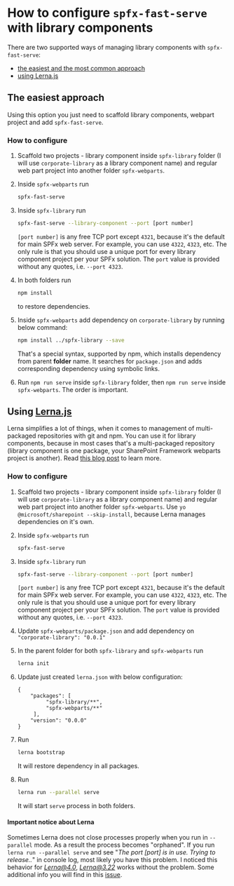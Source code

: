 # How to configure `spfx-fast-serve` with library components  

There are two supported ways of managing library components with `spfx-fast-serve`:

- [the easiest and the most common approach](#the-easiest-approach)
- [using Lerna.js](#using-lernajs)

## The easiest approach

Using this option you just need to scaffold library components, webpart project and add `spfx-fast-serve`.

### How to configure

1. Scaffold two projects - library component inside `spfx-library` folder (I will use `corporate-library` as a library component name) and regular web part project into another folder `spfx-webparts`.

2. Inside `spfx-webparts` run

   ```bash
   spfx-fast-serve
   ```

3. Inside `spfx-library` run

   ```bash
   spfx-fast-serve --library-component --port [port number]
   ```

   `[port number]` is any free TCP port except `4321`, because it's the default for main SPFx web server. For example, you can use `4322`, `4323`, etc. The only rule is that you should use a unique port for every library component project per your SPFx solution. The `port` value is provided without any quotes, i.e. `--port 4323`.

4. In both folders run

   ```bash
   npm install
   ```

   to restore dependencies.

5. Inside `spfx-webparts` add dependency on `corporate-library` by running below command:

   ```bash
   npm install ../spfx-library --save
   ```

   That's a special syntax, supported by npm, which installs dependency from parent **folder** name. It searches for `package.json` and adds corresponding dependency using symbolic links.

6. Run `npm run serve` inside `spfx-library` folder, then `npm run serve` inside `spfx-webparts`. The order is important.

## Using [Lerna.js](https://lerna.js.org/)

Lerna simplifies a lot of things, when it comes to management of multi-packaged repositories with git and npm. You can use it for library components, because in most cases that's a multi-packaged repository (library component is one package, your SharePoint Framework webparts project is another). Read [this blog post](https://spblog.net/post/2019/06/24/using-lerna-to-manage-spfx-projects-with-library-components) to learn more.  

### How to configure

1. Scaffold two projects - library component inside `spfx-library` folder (I will use `corporate-library` as a library component name) and regular web part project into another folder `spfx-webparts`. Use `yo @microsoft/sharepoint --skip-install`, because Lerna manages dependencies on it's own.

2. Inside `spfx-webparts` run

   ```bash
   spfx-fast-serve
   ```

3. Inside `spfx-library` run

   ```bash
   spfx-fast-serve --library-component --port [port number]
   ```

   `[port number]` is any free TCP port except `4321`, because it's the default for main SPFx web server. For example, you can use `4322`, `4323`, etc. The only rule is that you should use a unique port for every library component project per your SPFx solution. The `port` value is provided without any quotes, i.e. `--port 4323`.

4. Update `spfx-webparts/package.json` and add dependency on `"corporate-library": "0.0.1"`

5. In the parent folder for both `spfx-library` and `spfx-webparts` run

   ```bash
   lerna init
   ```

6. Update just created `lerna.json` with below configuration:

   ```javscript
   {
       "packages": [
            "spfx-library/**",
            "spfx-webparts/**"
        ],
       "version": "0.0.0"
   }
   ```

7. Run

   ```bash
   lerna bootstrap
   ```

   It will restore dependency in all packages.

8. Run

   ```bash
   lerna run --parallel serve
   ```

   It will start `serve` process in both folders.

#### Important notice about Lerna

Sometimes Lerna does not close processes properly when you run in `--parallel` mode. As a result the process becomes "orphaned". If you run `lerna run --parallel serve` and see "*The port [port] is in use. Trying to release..*" in console log, most likely you have this problem. I noticed this behavior for *Lerna@4.0*, *Lerna@3.22* works without the problem. Some additional info you will find in this [issue](https://github.com/lerna/lerna/issues/2284).
